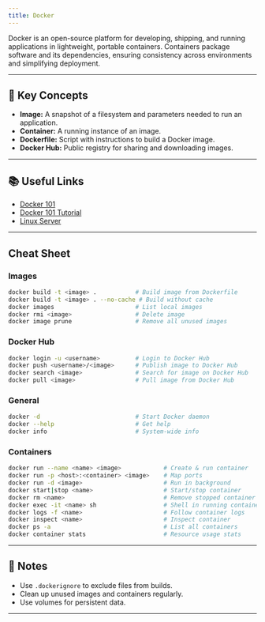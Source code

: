 ```yaml
---
title: Docker
---
```


Docker is an open-source platform for developing, shipping, and running applications in lightweight, portable containers. Containers package software and its dependencies, ensuring consistency across environments and simplifying deployment.

---

## 🌟 Key Concepts

- **Image:** A snapshot of a filesystem and parameters needed to run an application.
- **Container:** A running instance of an image.
- **Dockerfile:** Script with instructions to build a Docker image.
- **Docker Hub:** Public registry for sharing and downloading images.

---

## 📚 Useful Links

- [Docker 101](https://github.com/Citrix-TechSpecialist/Docker-101)
- [Docker 101 Tutorial](https://www.docker.com/101-tutorial)
- [Linux Server](https://docs.linuxserver.io/)

---

## Cheat Sheet

### Images

```sh
docker build -t <image> .           # Build image from Dockerfile
docker build -t <image> . --no-cache # Build without cache
docker images                       # List local images
docker rmi <image>                  # Delete image
docker image prune                  # Remove all unused images
```

### Docker Hub

```sh
docker login -u <username>          # Login to Docker Hub
docker push <username>/<image>      # Publish image to Docker Hub
docker search <image>               # Search for image on Docker Hub
docker pull <image>                 # Pull image from Docker Hub
```

### General

```sh
docker -d                           # Start Docker daemon
docker --help                       # Get help
docker info                         # System-wide info
```

### Containers

```sh
docker run --name <name> <image>            # Create & run container
docker run -p <host>:<container> <image>    # Map ports
docker run -d <image>                       # Run in background
docker start|stop <name>                    # Start/stop container
docker rm <name>                            # Remove stopped container
docker exec -it <name> sh                   # Shell in running container
docker logs -f <name>                       # Follow container logs
docker inspect <name>                       # Inspect container
docker ps -a                                # List all containers
docker container stats                      # Resource usage stats
```

---

## 📝 Notes

- Use `.dockerignore` to exclude files from builds.
- Clean up unused images and containers regularly.
- Use volumes for persistent data.

---
